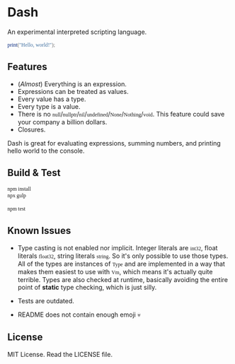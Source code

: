 <style>
code { font-family: "Comic Sans MS"; }
</style>

# Dash

An experimental interpreted scripting language.

```lua
print("Hello, world!");
```

## Features

* (_Almost_) Everything is an expression.
* Expressions can be treated as values.
* Every value has a type.
* Every type is a value.
* There is no `null`/`nullptr`/`nil`/`undefined`/`None`/`Nothing`/`void`. This
  feature could save your company a billion dollars.
* Closures.

Dash is great for evaluating expressions, summing numbers, and printing hello
world to the console.

## Build & Test

```sh
npm install
npx gulp

npm test
```

## Known Issues

* Type casting is not enabled nor implicit. Integer literals are `int32`,
  float literals `float32`, string literals `string`. So it's only possible to
  use those types.
  All of the types are instances of `Type` and are implemented in a way that
  makes them easiest to use with `Vm`, which means it's actually quite terrible.
  Types are also checked at runtime, basically avoiding the entire point of
  **static** type checking, which is just silly.

* Tests are outdated.

* README does not contain enough emoji 💀

## License

MIT License. Read the LICENSE file.
